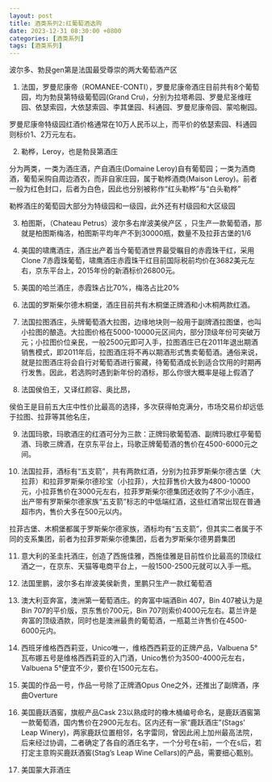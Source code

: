 ```yaml
---
layout: post
title: 酒类系列2:红葡萄酒选购
date: 2023-12-31 08:30:00 +0800
categories: [酒类系列]
tags: [酒类系列]
---
```

波尔多、勃艮gen第是法国最受尊崇的两大葡萄酒产区

1. 法国，罗曼尼康帝（ROMANEE-CONTI），罗曼尼康帝酒庄目前共有8个葡萄园，均为勃艮第特级葡萄园(Grand Cru)，分别为拉塔希园、罗曼尼圣维旺园、依瑟索园，大依瑟索园、李其堡园、科通园、罗曼尼康帝园、蒙哈榭园。

罗曼尼康帝特级园红酒价格通常在10万人民币以上，而平价的依瑟索园、科通园则标价1、2万元左右。

2. 勒桦，Leroy，也是勃艮第酒庄

分为两类，一类为酒庄酒，产自酒庄(Domaine Leroy)自有葡萄园；一类为酒商酒，葡萄采购自周边酒农，而非自家庄园，属于勒桦酒商(Maison Leroy)。前者一般为红色封口，后者为白色，因此也分别被称作“红头勒桦”与“白头勒桦”

勒桦酒庄的葡萄园大部分为特级园和一级园，此外还有村级园和大区级园

3. 柏图斯，（Chateau Petrus）波尔多右岸波美侯产区 ，只生产一款葡萄酒，那就是柏图斯梅洛，柏图斯平均年产不到30000瓶，数量不及拉菲古堡的1/6

4. 美国的啸鹰酒庄，酒庄出产着当今葡萄酒世界最受瞩目的赤霞珠干红，采用Clone 7赤霞珠葡萄，啸鹰酒庄赤霞珠干红目前国际税前均价在3682美元左右，京东平台上，2015年份的新酒标价26800元。

5. 美国的哈兰酒庄，赤霞珠占比70%，梅洛占比20%

6. 法国的罗斯柴尔德木桐堡，酒庄目前共有木桐堡正牌酒和小木桐两款红酒。

7. 法国拉图酒庄，头牌葡萄酒大拉图，边缘地块则一般用于副牌酒拉图堡，也叫小拉图的酿造。大拉图价格在5000-10000元区间内，部分顶级年份可突破万元；小拉图价位亲民，一般2500元即可入手，拉图酒庄已在2011年退出期酒销售模式，即2011年后，拉图酒庄将不再以期酒形式售卖葡萄酒。通俗来说，就是拉图酒庄将会自行对葡萄酒进行窖藏，待葡萄酒成长到适合饮用的时期再行发售。因此，若选购时遇到新年份的酒标，那么你很大概率是碰上假酒了

8. 法国侯伯王，又译红颜容、奥比昂，

侯伯王是目前五大庄中性价比最高的选择，多次获得帕克满分，市场交易价却远低于拉图、拉菲等其他名庄，

9. 法国玛歌，玛歌酒庄的红酒可分为三款：正牌玛歌葡萄酒、副牌玛歌红亭葡萄酒、玛歌三牌酒，在京东平台上，玛歌正牌葡萄酒的售价在4500-6000元之间。

10. 法国拉菲，酒标有“五支箭”，共有两款红酒，分别为拉菲罗斯柴尔德古堡（大拉菲）和拉菲罗斯柴尔德珍宝（小拉菲），大拉菲售价大致为4800-10000元，小拉菲售价在3000元左右，拉菲罗斯柴尔德集团还收购了不少小酒庄，出产带有罗斯柴尔德家族“五支箭”标志的中低端红酒，这些红酒常出现在普通超市内，售价大多在500元以内。

拉菲古堡、木桐堡都属于罗斯柴尔德家族，酒标均有“五支箭”，但其实二者属于不同的支系集团，前者为拉菲罗斯柴尔德集团，后者为罗斯柴尔德男爵集团

11. 意大利的圣圭托酒庄，创造了西施佳雅，西施佳雅是目前性价比最高的顶级红酒之一，在京东、天猫等电商平台上，一般1500-2500元就可以入手一瓶。

12. 法国里鹏，波尔多右岸波美侯新贵，里鹏只生产一款红葡萄酒

13. 澳大利亚奔富，澳洲第一葡萄酒庄。的奔富中端酒Bin 407，Bin 407被认为是Bin 707的平价版，京东售价700元，Bin 707则索价4000元左右。葛兰许是奔富的顶级酒款，同时也是澳洲最贵的葡萄酒，一瓶葛兰许售价在4500-6000元内。

14. 西班牙维格西西莉亚，Unico唯一，维格西西莉亚的正牌产品，Valbuena 5°瓦布娜五号是维格西西莉亚的入门酒，Unico售价为3500-4000元左右，Valbuena 5°便宜不少，要价在1500元左右。

15. 美国的作品一号，作品一号除了正牌酒Opus One之外，还推出了副牌酒，序曲Overture

16. 美国鹿跃酒窖，旗舰产品Cask 23以熟成时的橡木桶编号命名，是鹿跃酒窖第一款葡萄酒，国内售价在2900元左右。区内还有一家“鹿跃酒庄”(Stags' Leap Winery)，两家鹿跃位置相邻，名字雷同，曾因此闹上加州最高法院，后来经过协调，二者确定了各自的酒庄名字，一个分号在s前，一个在s后，若打定主意购买鹿跃酒窖(Stag’s Leap Wine Cellars)的产品，需要细心甄别。

17. 美国蒙大菲酒庄